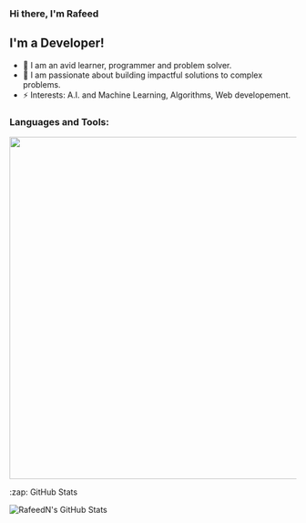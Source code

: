 ### Hi there, I'm Rafeed

## I'm a Developer!
- 🔭 I am an avid learner, programmer and problem solver.
- 🌱 I am passionate about building impactful solutions to complex problems.
- ⚡ Interests: A.I. and Machine Learning, Algorithms, Web developement. 

### Languages and Tools:
<p align="left">
  <a href="https://skillicons.dev">
    <img width="600px" src="https://skillicons.dev/icons?i=js,nodejs,react,html,css,cpp,java,py,git,github,vscode,vite,figma" />
  </a>
</p>
  <p align="left">:zap: GitHub Stats</p>
  <img align="left" alt="RafeedN's GitHub Stats" src="https://github-readme-stats.vercel.app/api?username=RafeedN&show_icons=true&hide_border=false&title_color=ff652f&icon_color=FFE400&bg_color=09131B&text_color=ffffff&border_color=0c1a25" />

